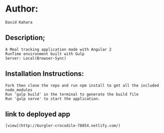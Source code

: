 # Author:
    David Kahara
## Description;
    A Meal tracking application made with Angular 2
    RunTime environment built with Gulp
    Server: Local(Browser-Sync)
## Installation Instructions:
    Fork then clone the repo and run npm install to get all the included node_modules
    Run 'gulp build' in the terminal to generate the build file
    Run 'gulp serve' to start the application.  
## link to deployed app
    [view](http://burgler-crocodile-78854.netlify.com/)
